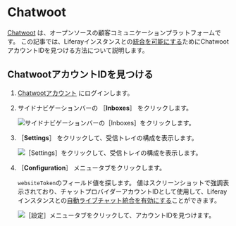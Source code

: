 # Chatwoot

[Chatwoot](https://www.chatwoot.com/) は、オープンソースの顧客コミュニケーションプラットフォームです。 この記事では、Liferayインスタンスとの[統合を可能にする](../enabling-automated-live-chat-systems.md)ためにChatwootアカウントIDを見つける方法について説明します。

## ChatwootアカウントIDを見つける

1. [Chatwootアカウント](https://app.chatwoot.com/app/login) にログインします。

1. サイドナビゲーションバーの ［**Inboxes**］ をクリックします。

    ![サイドナビゲーションバーの［Inboxes］をクリックします。](./chatwoot/images/01.png)

1. ［**Settings**］ をクリックして、受信トレイの構成を表示します。

    ![［Settings］をクリックして、受信トレイの構成を表示します。](./chatwoot/images/02.png)

1. ［**Configuration**］ メニュータブをクリックします。

    `websiteToken`のフィールド値を探します。 値はスクリーンショットで強調表示されており、チャットプロバイダーアカウントIDとして使用して、Liferayインスタンスとの[自動ライブチャット統合を有効にする](../enabling-automated-live-chat-systems.md)ことができます。

    ![［設定］メニュータブをクリックして、アカウントIDを見つけます。](./chatwoot/images/03.png)